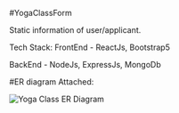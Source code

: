 #YogaClassForm
 
Static information of user/applicant.

Tech Stack:
 FrontEnd - ReactJs, Bootstrap5
  
 BackEnd - NodeJs, ExpressJs, MongoDb

#ER diagram Attached:

![Yoga Class ER Diagram](https://user-images.githubusercontent.com/86347526/207423031-475a09ec-d468-4629-a37d-cf9d04890178.png)
